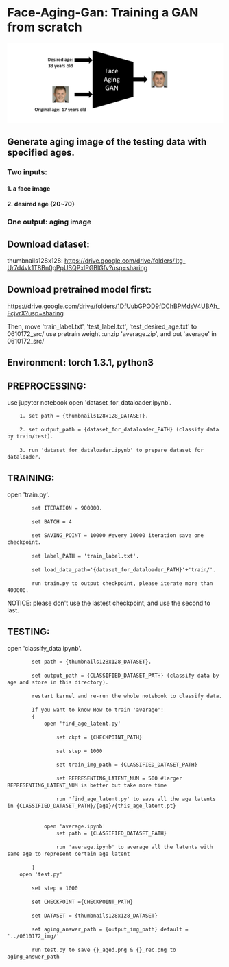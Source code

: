 # Face-Aging-Gan: Training a GAN from scratch
![image](https://github.com/skyMei-J/Image/blob/main/GAN/截圖%202021-09-05%20上午1.27.30.png)


## Generate aging image of the testing data with specified ages.

### Two inputs: 
#### 1. a face image
#### 2. desired age {20~70}

### One output: aging image



## Download dataset: 
thumbnails128x128:
https://drive.google.com/drive/folders/1tg-Ur7d4vk1T8Bn0pPpUSQPxlPGBlGfv?usp=sharing

## Download pretrained model first:
https://drive.google.com/drive/folders/1DfUubGPOD9fDChBPMdsV4UBAh_FcjvrX?usp=sharing

Then, move 'train_label.txt', 'test_label.txt', 'test_desired_age.txt' to 0610172_src/
use pretrain weight :unzip 'average.zip', and put 'average' in 0610172_src/

## Environment: torch 1.3.1, python3
## PREPROCESSING:
	
   use jupyter notebook
   open 'dataset_for_dataloader.ipynb'. 
   
        1. set path = {thumbnails128x128_DATASET}. 
	
        2. set output_path = {dataset_for_dataloader_PATH} (classify data by train/test). 
	
        3. run 'dataset_for_dataloader.ipynb' to prepare dataset for dataloader. 
	
            
## TRAINING:

   open 'train.py'. 
   
            set ITERATION = 900000. 
	    
            set BATCH = 4   
	    
            set SAVING_POINT = 10000 #every 10000 iteration save one checkpoint. 
	    
            set label_PATH = 'train_label.txt'. 
	    
            set load_data_path='{dataset_for_dataloader_PATH}'+'train/'. 
	    
            run train.py to output checkpoint, please iterate more than 400000. 
	    
   NOTICE: please don't use the lastest checkpoint, and use the second to last.  
   
            
## TESTING:

	
   open 'classify_data.ipynb'. 
   
            set path = {thumbnails128x128_DATASET}. 
	    
            set output_path = {CLASSIFIED_DATASET_PATH} (classify data by age and store in this directory). 
	    
            restart kernel and re-run the whole notebook to classify data. 
	    
			If you want to know How to train 'average':  
			{
				open 'find_age_latent.py'
				
					set ckpt = {CHECKPOINT_PATH}
					
					set step = 1000
					
					set train_img_path = {CLASSIFIED_DATASET_PATH}
					
					set REPRESENTING_LATENT_NUM = 500 #larger REPRESENTING_LATENT_NUM is better but take more time
					
					run 'find_age_latent.py' to save all the age latents in {CLASSIFIED_DATASET_PATH}/{age}/{this_age_latent.pt}
					
					
				open 'average.ipynb'
					set path = {CLASSIFIED_DATASET_PATH}
					
					run 'average.ipynb' to average all the latents with same age to represent certain age latent
					
			}
        open 'test.py'
	
            set step = 1000
	    
            set CHECKPOINT ={CHECKPOINT_PATH}
	    
            set DATASET = {thumbnails128x128_DATASET}
	    
            set aging_answer_path = {output_img_path} default = '../0610172_img/'
	    
            run test.py to save {}_aged.png & {}_rec.png to aging_answer_path
